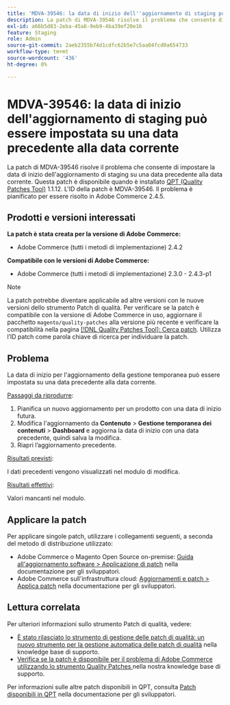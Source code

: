 ```yaml
---
title: 'MDVA-39546: la data di inizio dell''aggiornamento di staging può essere impostata su una data precedente alla data corrente'
description: La patch di MDVA-39546 risolve il problema che consente di impostare la data di inizio dell'aggiornamento di staging su una data precedente alla data corrente. Questa patch è disponibile quando è installato [Quality Patches Tool (QPT)](/help/announcements/adobe-commerce-announcements/magento-quality-patches-released-new-tool-to-self-serve-quality-patches.md) 1.1.12. L'ID della patch è MDVA-39546. Il problema è pianificato per essere risolto in Adobe Commerce 2.4.5.
exl-id: a66b5d83-2eba-45a6-9eb9-4ba39ef20e16
feature: Staging
role: Admin
source-git-commit: 2aeb2355b74d1cdfc62b5e7c5aa04fcd0a654733
workflow-type: tm+mt
source-wordcount: '436'
ht-degree: 0%

---
```


# MDVA-39546: la data di inizio dell&#39;aggiornamento di staging può essere impostata su una data precedente alla data corrente

La patch di MDVA-39546 risolve il problema che consente di impostare la data di inizio dell&#39;aggiornamento di staging su una data precedente alla data corrente. Questa patch è disponibile quando è installato [QPT (Quality Patches Tool)](/help/announcements/adobe-commerce-announcements/magento-quality-patches-released-new-tool-to-self-serve-quality-patches.md) 1.1.12. L&#39;ID della patch è MDVA-39546. Il problema è pianificato per essere risolto in Adobe Commerce 2.4.5.

## Prodotti e versioni interessati

**La patch è stata creata per la versione di Adobe Commerce:**

* Adobe Commerce (tutti i metodi di implementazione) 2.4.2

**Compatibile con le versioni di Adobe Commerce:**

* Adobe Commerce (tutti i metodi di implementazione) 2.3.0 - 2.4.3-p1

>[!NOTE]
>
>La patch potrebbe diventare applicabile ad altre versioni con le nuove versioni dello strumento Patch di qualità. Per verificare se la patch è compatibile con la versione di Adobe Commerce in uso, aggiornare il pacchetto `magento/quality-patches` alla versione più recente e verificare la compatibilità nella pagina [[!DNL Quality Patches Tool]: Cerca patch](https://experienceleague.adobe.com/tools/commerce-quality-patches/index.html?lang=it). Utilizza l’ID patch come parola chiave di ricerca per individuare la patch.

## Problema

La data di inizio per l&#39;aggiornamento della gestione temporanea può essere impostata su una data precedente alla data corrente.

<u>Passaggi da riprodurre</u>:

1. Pianifica un nuovo aggiornamento per un prodotto con una data di inizio futura.
1. Modifica l&#39;aggiornamento da **Contenuto** > **Gestione temporanea dei contenuti** > **Dashboard** e aggiorna la data di inizio con una data precedente, quindi salva la modifica.
1. Riapri l’aggiornamento precedente.

<u>Risultati previsti</u>:

I dati precedenti vengono visualizzati nel modulo di modifica.

<u>Risultati effettivi</u>:

Valori mancanti nel modulo.

## Applicare la patch

Per applicare singole patch, utilizzare i collegamenti seguenti, a seconda del metodo di distribuzione utilizzato:

* Adobe Commerce o Magento Open Source on-premise: [Guida all&#39;aggiornamento software > Applicazione di patch](https://experienceleague.adobe.com/it/docs/commerce-operations/tools/quality-patches-tool/usage) nella documentazione per gli sviluppatori.
* Adobe Commerce sull&#39;infrastruttura cloud: [Aggiornamenti e patch > Applica patch](https://experienceleague.adobe.com/it/docs/commerce-cloud-service/user-guide/develop/upgrade/apply-patches) nella documentazione per gli sviluppatori.

## Lettura correlata

Per ulteriori informazioni sullo strumento Patch di qualità, vedere:

* [È stato rilasciato lo strumento di gestione delle patch di qualità: un nuovo strumento per la gestione automatica delle patch di qualità](/help/announcements/adobe-commerce-announcements/magento-quality-patches-released-new-tool-to-self-serve-quality-patches.md) nella knowledge base di supporto.
* [Verifica se la patch è disponibile per il problema di Adobe Commerce utilizzando lo strumento Quality Patches ](/help/support-tools/patches-available-in-qpt-tool/check-patch-for-magento-issue-with-magento-quality-patches.md) nella nostra knowledge base di supporto.

Per informazioni sulle altre patch disponibili in QPT, consulta [Patch disponibili in QPT](https://experienceleague.adobe.com/tools/commerce-quality-patches/index.html?lang=it) nella documentazione per gli sviluppatori.

